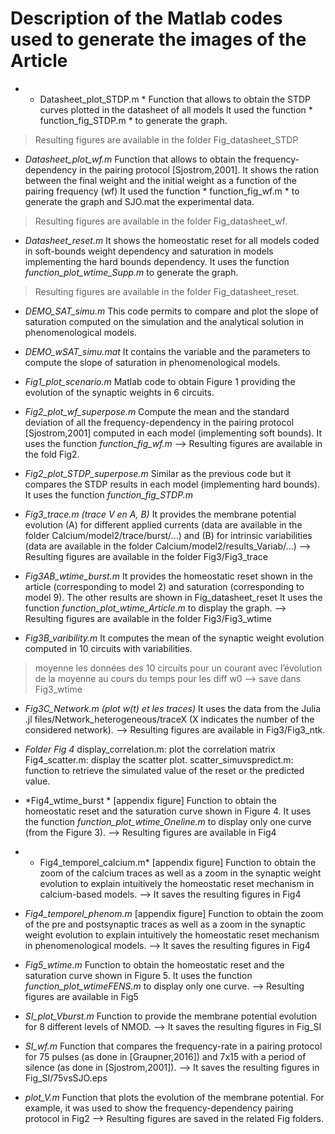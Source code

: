 # Description of the Matlab codes used to generate the images of the Article


* * Datasheet_plot_STDP.m *
Function that allows to obtain the STDP curves plotted in the datasheet of all models
It used the function * function_fig_STDP.m * to generate the graph.
> Resulting figures are available in the folder Fig_datasheet_STDP

* *Datasheet_plot_wf.m*
Function that allows to obtain the frequency-dependency in the pairing protocol [Sjostrom,2001]. It shows the ration between the final weight and the initial weight as a function of the pairing frequency (wf)
It used the function * function_fig_wf.m * to generate the graph and SJO.mat the experimental data.
> Resulting figures are available in the folder Fig_datasheet_wf.


* *Datasheet_reset.m*
It shows the homeostatic reset for all models coded in soft-bounds weight dependency and saturation in models implementing the hard bounds dependency. 
It uses the function *function_plot_wtime_Supp.m* to generate the graph.
> Resulting figures are available in the folder Fig_datasheet_reset.

* *DEMO_SAT_simu.m*
This code permits to compare and plot the slope of saturation computed on the simulation and the analytical solution in phenomenological models.

* *DEMO_wSAT_simu.mat*
It contains the variable and the parameters to compute the slope of saturation in phenomenological models.

* *Fig1_plot_scenario.m*
Matlab code to obtain Figure 1 providing the evolution of the synaptic weights in 6 circuits. 

* *Fig2_plot_wf_superpose.m*
Compute the mean and the standard deviation of all the frequency-dependency in the pairing protocol [Sjostrom,2001] computed in each model (implementing soft bounds).
It uses the function *function_fig_wf.m*
—> Resulting figures are available in the fold Fig2.

* *Fig2_plot_STDP_superpose.m*
Similar as the previous code but it compares the STDP results in each model (implementing hard bounds). 
It uses the function *function_fig_STDP.m*

* *Fig3_trace.m (trace V en A, B)*
It provides the membrane potential evolution (A) for different applied currents (data are available in the folder Calcium/model2/trace/burst/...) and (B) for intrinsic variabilities (data are available in the folder Calcium/model2/results_Variab/...)
—> Resulting figures are available in the folder Fig3/Fig3_trace

* *Fig3AB_wtime_burst.m*
It provides the homeostatic reset shown in the article (corresponding to model 2) and saturation (corresponding to model 9). The other results are shown in Fig_datasheet_reset
It uses the function *function_plot_wtime_Article.m* to display the graph.
—> Resulting figures are available in the folder Fig3/Fig3_wtime

* *Fig3B_varibility.m*
It computes the mean of the synaptic weight evolution computed in 10 circuits with variabilities. 
> moyenne les données des 10 circuits pour un courant 
> avec l’évolution de la moyenne au cours du temps pour les diff w0
—> save dans Fig3_wtime

* *Fig3C_Network.m (plot w(t) et les traces)*
It uses the data from the Julia .jl files/Network_heterogeneous/traceX (X indicates the number of the considered network).
--> Resulting figures are available in Fig3/Fig3_ntk.

* *Folder Fig 4*
display_correlation.m: plot the correlation matrix
Fig4_scatter.m: display the scatter plot. 
scatter_simuvspredict.m: function to retrieve the simulated value of the reset or the predicted value.

* *Fig4_wtime_burst *
[appendix figure]
Function to obtain the homeostatic reset and the saturation curve shown in Figure 4.
It uses the function *function_plot_wtime_Oneline.m* to display only one curve (from the Figure 3). 
--> Resulting figures are available in Fig4

* * Fig4_temporel_calcium.m*
[appendix figure]
Function to obtain the zoom of the calcium traces as well as a zoom in the synaptic weight evolution to explain intuitively the homeostatic reset mechanism in calcium-based models.
--> It saves the resulting figures in Fig4

* *Fig4_temporel_phenom.m*
[appendix figure]
Function to obtain the zoom of the pre and postsynaptic traces as well as a zoom in the synaptic weight evolution to explain intuitively the homeostatic reset mechanism in phenomenological models.
--> It saves the resulting figures in Fig4

* *Fig5_wtime.m*
Function to obtain the homeostatic reset and the saturation curve shown in Figure 5.
It uses the function *function_plot_wtimeFENS.m* to display only one curve. 
--> Resulting figures are available in Fig5


* *SI_plot_Vburst.m*
Function to provide the membrane potential evolution for 8 different levels of NMOD.
--> It saves the resulting figures in Fig_SI

* *SI_wf.m*
Function that compares the frequency-rate in a pairing protocol for 75 pulses (as done in [Graupner,2016]) and 7x15 with a period of silence (as done in [Sjostrom,2001]).
--> It saves the resulting figures in Fig_SI/75vsSJO.eps

* *plot_V.m*
Function that plots the evolution of the membrane potential. For example, it was used to show the frequency-dependency pairing protocol in Fig2
—> Resulting figures are saved in the related Fig folders. 